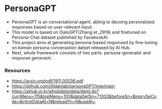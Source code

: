 # PersonaGPT

- PersonaGPT is an conversational agent, abling to decoing personalized responses based on user-relevant input.
- This model is based on DialoGPT(Zhang et.,2919) and finetuned on Persona-Chat dataset published by FacebookAI
- This project aims at generating persona-based responsed by fine-tuning on korean persona converastion datset released by AI Hub.
- Next, whole framework consists of two parts: persona-generator and response generaotr.

   

### Resources
- https://arxiv.org/pdf/1911.00536.pdf
- https://github.com/illidanlab/personaGPT/tree/main
- https://aihub.or.kr/aihubdata/data/dwld.do?currMenu=115&topMenu=100&dataSetSn=71302&beforeSn=&inqrySeCode=&intrstDataAt=N&reloadYn=N&useAt=

